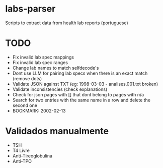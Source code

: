 # labs-parser

Scripts to extract data from health lab reports (portuguese)

# TODO

- Fix invalid lab spec mappings
- Fix invalid lab spec ranges
- Change lab names to match selfdecode's
- Dont use LLM for pairing lab specs when there is an exact match (remove dots)
- Validate JSON against TXT (eg: 1998-03-03 - analises.001.txt broken)
- Validate inconsistencies (check explanations)
- Check for json pages with [] that dont belong to pages with n/a
- Search for two entries with the same name in a row and delete the second one
- BOOKMARK: 2002-02-13

# Validados manualmente

- TSH
- T4 Livre
- Anti-Tireoglobulina
- Anti-TPO
